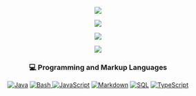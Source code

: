 <p align="center">
<img src="https://static.marketup.cn/marketup/company/151/2022/1129/cu/2809847835962369/20221129115357519-z72m99lmua3e.jfif"/>
</p>

<p align="center">
<img src="https://readme-typing-svg.demolab.com?font=Fira+Code&weight=600&size=25&duration=10&pause=1000&color=F73FA1&center=true&vCenter=true&repeat=false&width=435&lines=DokiYolo" />
</p>

<p align="center">
  <img src="https://readme-typing-svg.demolab.com?font=Fira+Code&weight=600&size=25&duration=2000&pause=1000&color=F73FA1&center=true&vCenter=true&repeat=false&width=435&lines=Worst+Software+Engineer+Ever" />
</p>

<p align="center">
  <img src="https://streak-stats.demolab.com?user=DokiYoloo&theme=swift"/>
</p>





<h3 align="center">💻 Programming and Markup Languages</h3>
<p align="center">
  <a href="https://blog.ofpp.cn"><img alt="Java" src="https://custom-icon-badges.demolab.com/badge/Java-007396.svg?logo=java&logoColor=white"></a>
  <a href="https://blog.ofpp.cn"><img alt="Bash" src="https://img.shields.io/badge/Bash-121011.svg?logo=gnu-bash&logoColor=white">
  <a href="https://blog.ofpp.cn"><img alt="JavaScript" src="https://img.shields.io/badge/JavaScript-F7DF1E.svg?logo=javascript&logoColor=black"></a>
  <a href="https://blog.ofpp.cn"><img alt="Markdown" src="https://img.shields.io/badge/Markdown-000000.svg?logo=markdown&logoColor=white"></a>
  <a href="https://blog.ofpp.cn"><img alt="SQL" src="https://custom-icon-badges.demolab.com/badge/SQL-025E8C.svg?logo=database&logoColor=white"></a>
  <a href="https://blog.ofpp.cn"><img alt="TypeScript" src="https://img.shields.io/badge/TypeScript-007ACC.svg?logo=typescript&logoColor=white"></a>
</p>
